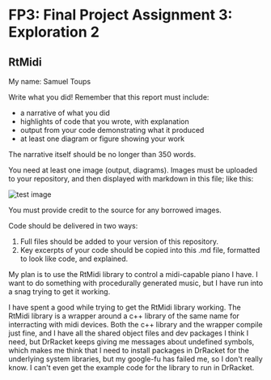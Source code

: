 # FP3: Final Project Assignment 3: Exploration 2

## RtMidi
My name: Samuel Toups

Write what you did!
Remember that this report must include:

* a narrative of what you did
* highlights of code that you wrote, with explanation
* output from your code demonstrating what it produced
* at least one diagram or figure showing your work

The narrative itself should be no longer than 350 words. 

You need at least one image (output, diagrams). Images must be uploaded to your repository, and then displayed with markdown in this file; like this:

![test image](/testimage.png?raw=true "test image")

You must provide credit to the source for any borrowed images.

Code should be delivered in two ways:

1. Full files should be added to your version of this repository.
1. Key excerpts of your code should be copied into this .md file, formatted to look like code, and explained.


My plan is to use the RtMidi library to control a midi-capable piano I have. I want to do something with procedurally generated music, but I have run into a snag trying to get it working.

I have spent a good while trying to get the RtMidi library working. The RtMidi library is a wrapper around a c++ library of the same name for interracting with midi devices. Both the c++ library and the wrapper compile just fine, and I have all the shared object files and dev packages I think I need, but DrRacket keeps giving me messages about undefined symbols, which makes me think that I need to install packages in DrRacket for the underlying system libraries, but my google-fu has failed me, so I don't really know. I can't even get the example code for the library to run in DrRacket.
